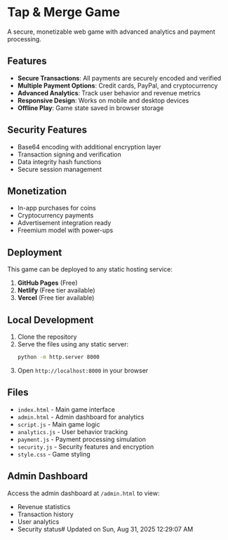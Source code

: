 # Tap & Merge Game

A secure, monetizable web game with advanced analytics and payment processing.

## Features

- **Secure Transactions**: All payments are securely encoded and verified
- **Multiple Payment Options**: Credit cards, PayPal, and cryptocurrency
- **Advanced Analytics**: Track user behavior and revenue metrics
- **Responsive Design**: Works on mobile and desktop devices
- **Offline Play**: Game state saved in browser storage

## Security Features

- Base64 encoding with additional encryption layer
- Transaction signing and verification
- Data integrity hash functions
- Secure session management

## Monetization

- In-app purchases for coins
- Cryptocurrency payments
- Advertisement integration ready
- Freemium model with power-ups

## Deployment

This game can be deployed to any static hosting service:

1. **GitHub Pages** (Free)
2. **Netlify** (Free tier available)
3. **Vercel** (Free tier available)

## Local Development

1. Clone the repository
2. Serve the files using any static server:
   ```bash
   python -m http.server 8000
   ```
3. Open `http://localhost:8000` in your browser

## Files

- `index.html` - Main game interface
- `admin.html` - Admin dashboard for analytics
- `script.js` - Main game logic
- `analytics.js` - User behavior tracking
- `payment.js` - Payment processing simulation
- `security.js` - Security features and encryption
- `style.css` - Game styling

## Admin Dashboard

Access the admin dashboard at `/admin.html` to view:
- Revenue statistics
- Transaction history
- User analytics
- Security status# Updated on Sun, Aug 31, 2025 12:29:07 AM

